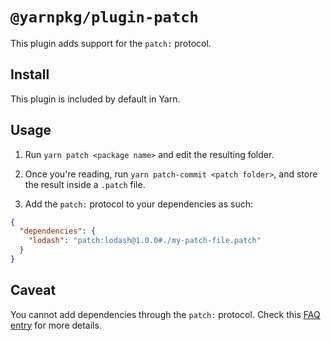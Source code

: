 # `@yarnpkg/plugin-patch`

This plugin adds support for the `patch:` protocol.

## Install

This plugin is included by default in Yarn.

## Usage

1. Run `yarn patch <package name>` and edit the resulting folder.

2. Once you're reading, run `yarn patch-commit <patch folder>`, and store the result inside a `.patch` file.

3. Add the `patch:` protocol to your dependencies as such:

```json
{
  "dependencies": {
    "lodash": "patch:lodash@1.0.0#./my-patch-file.patch"
  }
}
```

## Caveat

You cannot add dependencies through the `patch:` protocol. Check this [FAQ entry](https://yarnpkg.com/features/protocols#why-cant-i-add-dependencies-through-the-patch-protocol) for more details.
